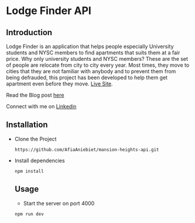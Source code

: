 # Lodge Finder API

## Introduction

Lodge Finder is an application that helps people especially University students and NYSC members to find apartments that suits them at a fair price. Why only university students and NYSC members? These are the set of people are relocate from city to city every year. Most times, they move to cities that they are not familiar with anybody and to prevent them from being defrauded, this project has been developed to help them get apartment even before they move. <a href="https://lodge-finder.netlify.app">Live Site</a>.

<p>Read the Blog post <a href="https://medium.com/@aniebietafia87/lodge-finder-project-blog-post-57aca071a714">here</a></p>

<p>Connect with me on <a href="https://www.linkedin.com/in/aniebietafia/"><i class="fa fa-linkedin-square" aria-hidden="true"></i> Linkedin</a></p>

## Installation

- Clone the Project
  ```
  https://github.com/AfiaAniebiet/mansion-heights-api.git
  ```
- Install dependencies

  ```
  npm install
  ```

  ## Usage

  - Start the server on port 4000

  ```
  npm run dev
  ```
